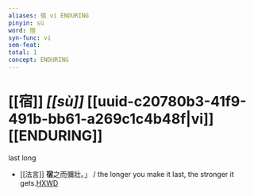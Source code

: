 ```yaml
---
aliases: 宿 vi ENDURING
pinyin: sù
word: 宿
syn-func: vi
sem-feat: 
total: 1
concept: ENDURING 
---
```

# [[宿]] *[[sù]]*  [[uuid-c20780b3-41f9-491b-bb61-a269c1c4b48f|vi]] [[ENDURING]]
last long
 - [[法言]] **宿**之而彌壯。」 / the longer you make it last, the stronger it gets.[HXWD](https://hxwd.org/textview.html?location=KR3a0009_tls_004-9a.1)